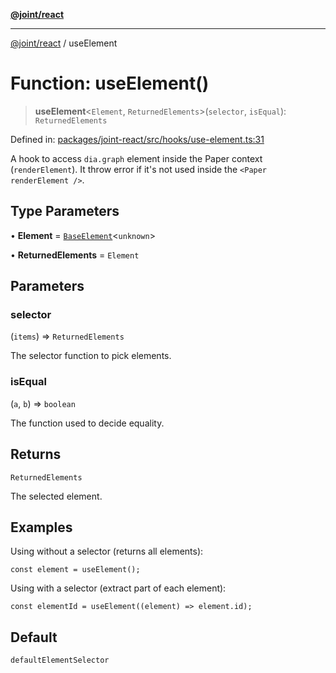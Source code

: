 [**@joint/react**](../README.md)

***

[@joint/react](../README.md) / useElement

# Function: useElement()

> **useElement**\<`Element`, `ReturnedElements`\>(`selector`, `isEqual`): `ReturnedElements`

Defined in: [packages/joint-react/src/hooks/use-element.ts:31](https://github.com/samuelgja/joint/blob/main/packages/joint-react/src/hooks/use-element.ts#L31)

A hook to access `dia.graph` element inside the Paper context (`renderElement`).
It throw error if it's not used inside the `<Paper renderElement />`.

## Type Parameters

• **Element** = [`BaseElement`](../interfaces/BaseElement.md)\<`unknown`\>

• **ReturnedElements** = `Element`

## Parameters

### selector

(`items`) => `ReturnedElements`

The selector function to pick elements.

### isEqual

(`a`, `b`) => `boolean`

The function used to decide equality.

## Returns

`ReturnedElements`

The selected element.

## Examples

Using without a selector (returns all elements):
```tsx
const element = useElement();
```

Using with a selector (extract part of each element):
```tsx
const elementId = useElement((element) => element.id);
```

## Default

```ts
defaultElementSelector
```
